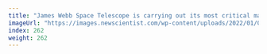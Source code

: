 ```yaml
---
title: "James Webb Space Telescope is carrying out its most critical manoeuvre"
imageUrl: "https://images.newscientist.com/wp-content/uploads/2022/01/04125745/PRI_217181494.jpg?width=600"
index: 262
weight: 262
---
```

